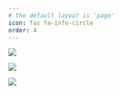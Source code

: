 ```yaml
---
# the default layout is 'page'
icon: fas fa-info-circle
order: 4
---
```


<p>
<img src="https://capsule-render.vercel.app/api?type=waving&height=300&color=gradient&text=Hello,%20World!&reversal=true&textBg=false&animation=fadeIn&rotate=5&fontSize=75&strokeWidth=0&desc=I%20am%20Mu%20Zhi&descAlign=75&descAlignY=62&fontAlign=35&fontAlignY=40">
</p>
<p>
<img src="https://readme-typing-svg.demolab.com?font=Orbitron&size=25&pause=1000&center=true&vCenter=true&random=false&width=600&lines=Welcome+to+My+Blog!" />
</p>







<p>
<img src="https://capsule-render.vercel.app/api?type=waving&height=300&color=gradient&text=THE%20END&section=footer&reversal=true&textBg=false&animation=fadeIn&fontAlignY=65">
<br/>
